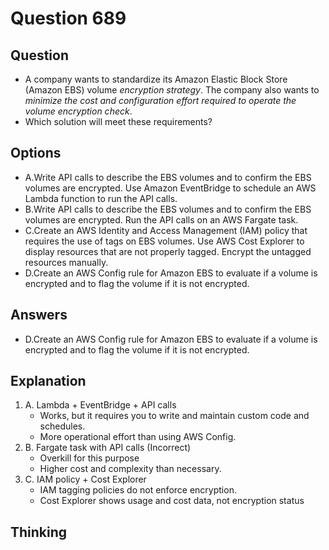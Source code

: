 # Question 689
## Question
* A company wants to standardize its Amazon Elastic Block Store (Amazon EBS) volume *encryption strategy*. The company also wants to *minimize the cost and configuration effort required to operate the volume encryption check*.
* Which solution will meet these requirements?

## Options
* A.Write API calls to describe the EBS volumes and to confirm the EBS volumes are encrypted. Use Amazon EventBridge to schedule an AWS Lambda function to run the API calls.
* B.Write API calls to describe the EBS volumes and to confirm the EBS volumes are encrypted. Run the API calls on an AWS Fargate task.
* C.Create an AWS Identity and Access Management (IAM) policy that requires the use of tags on EBS volumes. Use AWS Cost Explorer to display resources that are not properly tagged. Encrypt the untagged resources manually.
* D.Create an AWS Config rule for Amazon EBS to evaluate if a volume is encrypted and to flag the volume if it is not encrypted.

## Answers
* D.Create an AWS Config rule for Amazon EBS to evaluate if a volume is encrypted and to flag the volume if it is not encrypted.

## Explanation
1. A. Lambda + EventBridge + API calls
   * Works, but it requires you to write and maintain custom code and schedules.
   * More operational effort than using AWS Config.
2. B. Fargate task with API calls (Incorrect)
   * Overkill for this purpose
   * Higher cost and complexity than necessary.
3. C. IAM policy + Cost Explorer
   * IAM tagging policies do not enforce encryption.
   * Cost Explorer shows usage and cost data, not encryption status

## Thinking
